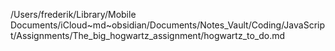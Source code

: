 /Users/frederik/Library/Mobile Documents/iCloud~md~obsidian/Documents/Notes_Vault/Coding/JavaScript/Assignments/The_big_hogwartz_assignment/hogwartz_to_do.md